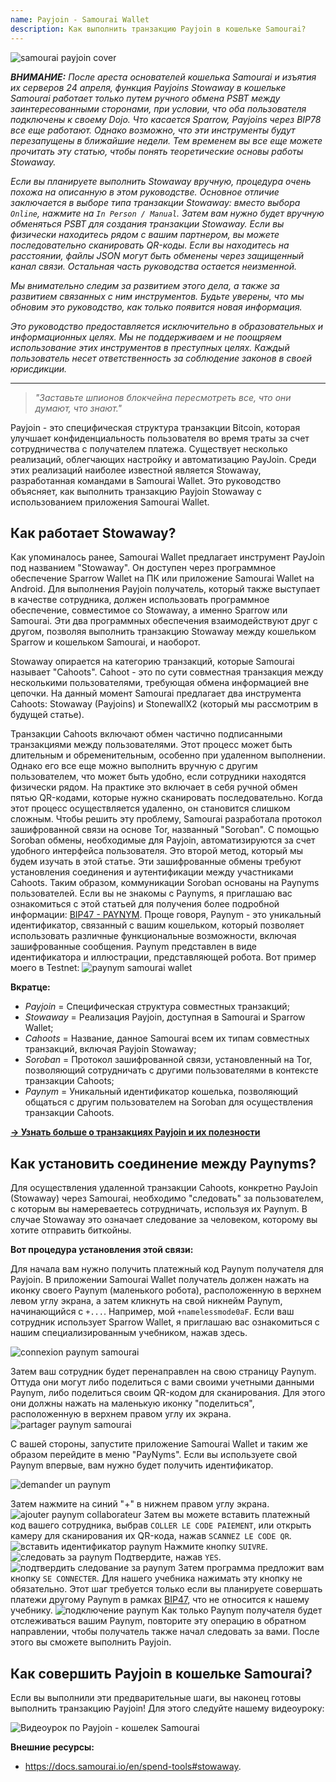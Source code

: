 ```yaml
---
name: Payjoin - Samourai Wallet
description: Как выполнить транзакцию Payjoin в кошельке Samourai?
---
```

![samourai payjoin cover](assets/cover.webp)

***ВНИМАНИЕ:** После ареста основателей кошелька Samourai и изъятия их серверов 24 апреля, функция Payjoins Stowaway в кошельке Samourai работает только путем ручного обмена PSBT между заинтересованными сторонами, при условии, что оба пользователя подключены к своему Dojo. Что касается Sparrow, Payjoins через BIP78 все еще работают. Однако возможно, что эти инструменты будут перезапущены в ближайшие недели. Тем временем вы все еще можете прочитать эту статью, чтобы понять теоретические основы работы Stowaway.*

_Если вы планируете выполнить Stowaway вручную, процедура очень похожа на описанную в этом руководстве. Основное отличие заключается в выборе типа транзакции Stowaway: вместо выбора `Online`, нажмите на `In Person / Manual`. Затем вам нужно будет вручную обменяться PSBT для создания транзакции Stowaway. Если вы физически находитесь рядом с вашим партнером, вы можете последовательно сканировать QR-коды. Если вы находитесь на расстоянии, файлы JSON могут быть обменены через защищенный канал связи. Остальная часть руководства остается неизменной._

_Мы внимательно следим за развитием этого дела, а также за развитием связанных с ним инструментов. Будьте уверены, что мы обновим это руководство, как только появится новая информация._

_Это руководство предоставляется исключительно в образовательных и информационных целях. Мы не поддерживаем и не поощряем использование этих инструментов в преступных целях. Каждый пользователь несет ответственность за соблюдение законов в своей юрисдикции._

---

> *"Заставьте шпионов блокчейна пересмотреть все, что они думают, что знают."*

Payjoin - это специфическая структура транзакции Bitcoin, которая улучшает конфиденциальность пользователя во время траты за счет сотрудничества с получателем платежа. Существует несколько реализаций, облегчающих настройку и автоматизацию PayJoin. Среди этих реализаций наиболее известной является Stowaway, разработанная командами в Samourai Wallet. Это руководство объясняет, как выполнить транзакцию Payjoin Stowaway с использованием приложения Samourai Wallet.

## Как работает Stowaway?

Как упоминалось ранее, Samourai Wallet предлагает инструмент PayJoin под названием "Stowaway". Он доступен через программное обеспечение Sparrow Wallet на ПК или приложение Samourai Wallet на Android. Для выполнения Payjoin получатель, который также выступает в качестве сотрудника, должен использовать программное обеспечение, совместимое со Stowaway, а именно Sparrow или Samourai. Эти два программных обеспечения взаимодействуют друг с другом, позволяя выполнить транзакцию Stowaway между кошельком Sparrow и кошельком Samourai, и наоборот.

Stowaway опирается на категорию транзакций, которые Samourai называет "Cahoots". Cahoot - это по сути совместная транзакция между несколькими пользователями, требующая обмена информацией вне цепочки. На данный момент Samourai предлагает два инструмента Cahoots: Stowaway (Payjoins) и StonewallX2 (который мы рассмотрим в будущей статье).

Транзакции Cahoots включают обмен частично подписанными транзакциями между пользователями. Этот процесс может быть длительным и обременительным, особенно при удаленном выполнении. Однако его все еще можно выполнить вручную с другим пользователем, что может быть удобно, если сотрудники находятся физически рядом. На практике это включает в себя ручной обмен пятью QR-кодами, которые нужно сканировать последовательно.
Когда этот процесс осуществляется удаленно, он становится слишком сложным. Чтобы решить эту проблему, Samourai разработала протокол зашифрованной связи на основе Tor, названный "Soroban". С помощью Soroban обмены, необходимые для Payjoin, автоматизируются за счет удобного интерфейса пользователя. Это второй метод, который мы будем изучать в этой статье.
Эти зашифрованные обмены требуют установления соединения и аутентификации между участниками Cahoots. Таким образом, коммуникации Soroban основаны на Paynyms пользователей. Если вы не знакомы с Paynyms, я приглашаю вас ознакомиться с этой статьей для получения более подробной информации: [BIP47 - PAYNYM](https://planb.network/tutorials/privacy/paynym-bip47).
Проще говоря, Paynym - это уникальный идентификатор, связанный с вашим кошельком, который позволяет использовать различные функциональные возможности, включая зашифрованные сообщения. Paynym представлен в виде идентификатора и иллюстрации, представляющей робота. Вот пример моего в Testnet: ![paynym samourai wallet](assets/en/1.webp)

**Вкратце:**
- _Payjoin_ = Специфическая структура совместных транзакций;
- _Stowaway_ = Реализация Payjoin, доступная в Samourai и Sparrow Wallet;
- _Cahoots_ = Название, данное Samourai всем их типам совместных транзакций, включая Payjoin Stowaway;
- _Soroban_ = Протокол зашифрованной связи, установленный на Tor, позволяющий сотрудничать с другими пользователями в контексте транзакции Cahoots;
- _Paynym_ = Уникальный идентификатор кошелька, позволяющий общаться с другим пользователем на Soroban для осуществления транзакции Cahoots.

[**-> Узнать больше о транзакциях Payjoin и их полезности**](https://planb.network/tutorials/privacy/payjoin)

## Как установить соединение между Paynyms?

Для осуществления удаленной транзакции Cahoots, конкретно PayJoin (Stowaway) через Samourai, необходимо "следовать" за пользователем, с которым вы намереваетесь сотрудничать, используя их Paynym. В случае Stowaway это означает следование за человеком, которому вы хотите отправить биткойны.

**Вот процедура установления этой связи:**

Для начала вам нужно получить платежный код Paynym получателя для Payjoin. В приложении Samourai Wallet получатель должен нажать на иконку своего Paynym (маленького робота), расположенную в верхнем левом углу экрана, а затем кликнуть на свой никнейм Paynym, начинающийся с `+...`. Например, мой `+namelessmode0aF`. Если ваш сотрудник использует Sparrow Wallet, я приглашаю вас ознакомиться с нашим специализированным учебником, нажав здесь.

![connexion paynym samourai](assets/notext/2.webp)

Затем ваш сотрудник будет перенаправлен на свою страницу Paynym. Оттуда они могут либо поделиться с вами своими учетными данными Paynym, либо поделиться своим QR-кодом для сканирования. Для этого они должны нажать на маленькую иконку "поделиться", расположенную в верхнем правом углу их экрана.
![partager paynym samourai](assets/en/1.webp)

С вашей стороны, запустите приложение Samourai Wallet и таким же образом перейдите в меню "PayNyms". Если вы используете свой Paynym впервые, вам нужно будет получить идентификатор.

![demander un paynym](assets/notext/3.webp)

Затем нажмите на синий "+" в нижнем правом углу экрана.
![ajouter paynym collaborateur](assets/notext/4.webp)
Затем вы можете вставить платежный код вашего сотрудника, выбрав `COLLER LE CODE PAIEMENT`, или открыть камеру для сканирования их QR-кода, нажав `SCANNEZ LE CODE QR`. ![вставить идентификатор paynym](assets/notext/5.webp)
Нажмите кнопку `SUIVRE`.
![следовать за paynym](assets/notext/6.webp)
Подтвердите, нажав `YES`.
![подтвердить следование за paynym](assets/notext/7.webp)
Затем программа предложит вам кнопку `SE CONNECTER`. Для нашего учебника нажимать эту кнопку не обязательно. Этот шаг требуется только если вы планируете совершать платежи другому Paynym в рамках [BIP47](https://planb.network/tutorials/privacy/paynym-bip47), что не относится к нашему учебнику.
![подключение paynym](assets/notext/8.webp)
Как только Paynym получателя будет отслеживаться вашим Paynym, повторите эту операцию в обратном направлении, чтобы получатель также начал следовать за вами. После этого вы сможете выполнить Payjoin.

## Как совершить Payjoin в кошельке Samourai?

Если вы выполнили эти предварительные шаги, вы наконец готовы выполнить транзакцию Payjoin! Для этого следуйте нашему видеоуроку:

![Видеоурок по Payjoin - кошелек Samourai](https://youtu.be/FXW6XZim0ww?si=EXalYwK1t9DT48aE)

**Внешние ресурсы:**
- https://docs.samourai.io/en/spend-tools#stowaway.